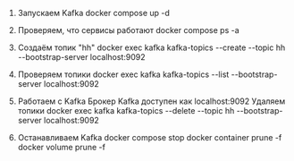 1) Запускаем Kafka
docker compose up -d

2) Проверяем, что сервисы работают
docker compose ps -a

3) Создаём топик "hh"
docker exec kafka kafka-topics --create --topic hh --bootstrap-server localhost:9092

4) Проверяем топики
docker exec kafka kafka-topics --list --bootstrap-server localhost:9092

5) Работаем с Kafka
Брокер Kafka доступен как localhost:9092
Удаляем топики
docker exec kafka kafka-topics --delete --topic hh --bootstrap-server localhost:9092

6) Останавливаем Kafka
docker compose stop
docker container prune -f
docker volume prune -f
